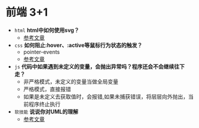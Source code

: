 #  前端 3+1
- `html` **html中如何使用svg？**
  - [参考文章](https://www.w3school.com.cn/svg/svg_inhtml.asp)
- `css` **如何阻止:hover、:active等鼠标行为状态的触发？**
  - pointer-events
  - [参考文章](https://www.cnblogs.com/cangqinglang/p/11263336.html)
- `js` **代码中如果遇到未定义的变量，会抛出异常吗？程序还会不会继续往下走？**
  - 非严格模式，未定义的变量当做全局变量
  - 严格模式，直接报错
  - 如果是未定义去获取值时，会报错,如果未捕获错误，将层层向外抛出，当前程序终止执行
- `软技能` **说说你对UML的理解**
  - [参考文章](https://blog.csdn.net/soft_zzti/article/details/79811923)